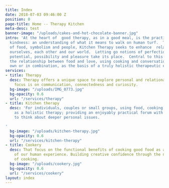 ```yaml
---
title: Index
date: 2018-07-03 09:46:00 Z
position: 0
page-title: Home -- Therapy Kitchen
meta-desc: test
banner-image: "/uploads/cakes-and-hot-chocolate-banner.jpg"
intro: 'At the heart of  good therapy, as in a good meal, is the practice of loving
  kindness: an understanding of what it means to walk on human turf.  Through an appreciation
  of food, symbolism and people, Kitchen Therapy seeks to enhance  relationships with
  ourselves, each other and our world.  Letting go notions of perfection, we find
  potential, possibility and pleasure take its place.  Central to this approach is
  the relationship between food and love, using cooking and conversation, on their
  own or in combination, as the basis of a truly holistic therapeutic experience.'
services:
- title: Therapy
  desc: Therapy offers a unique space to explore personal and relational issues. The
    focus is on communication, connectedness and curiosity.
  bg-image: "/uploads/IMG_0773.jpg"
  bg-opacity: 0.6
  url: "/services/therapy"
- title: Kitchen therapy
  desc: 'For individuals, couples or small groups, using food, cooking and eating
    as a holistic therapy; providing an enjoyably practical forum with the potential
    to think about deeper personal issues.

'
  bg-image: "/uploads/kitchen-therapy.jpg"
  bg-opacity: 0.6
  url: "/services/kitchen-therapy"
- title: Cookery
  desc: That focus on the functional benefits of cooking good food as a vital part
    of our human experience. Building creative confidence through the natural art
    of cooking.
  bg-image: "/uploads/cookery.jpg"
  bg-opacity: 0.6
  url: "/services/cookery"
layout: index
---
```


